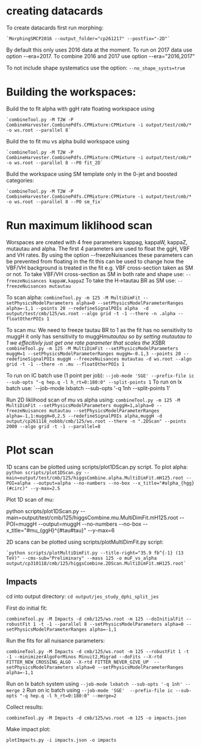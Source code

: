 
# creating datacards
    
To create datacards first run morphing:    

    `MorphingSMCP2016 --output_folder="cp261217" --postfix="-2D"`

By default this only uses 2016 data at the moment. To run on 2017 data use option --era=2017. To combine 2016 and 2017 use option --era="2016,2017"

To not include shape systematics use the option:
    `--no_shape_systs=true`

# Building the workspaces:

Build the to fit alpha with ggH rate floating workspace using

    `combineTool.py -M T2W -P CombineHarvester.CombinePdfs.CPMixture:CPMixture -i output/test/cmb/* -o ws.root --parallel 8`

Build the to fit mu vs alpha build workspace using

    `combineTool.py -M T2W -P CombineHarvester.CombinePdfs.CPMixture:CPMixture -i output/test/cmb/* -o ws.root --parallel 8 --PO fit_2D`

Build the workspace using SM template only in the 0-jet and boosted categories:

    `combineTool.py -M T2W -P CombineHarvester.CombinePdfs.CPMixture:CPMixture -i output/test/cmb/* -o ws.root --parallel 8 --PO sm_fix`

# Run maximum liklihood scan

Worspaces are created with 4 free parameters kappag, kappaW, kappaZ, mutautau and alpha. The first 4 parameters are used to float the ggH, VBF and VH rates.
By using the option --freezeNuisances these parameters can be prevented from floating in the fit this can be used to change how the VBF/VH background is treated in the fit e.g. VBF cross-section taken as SM or not.
To take VBF/VH cross-section as SM in both rate and shape use:
    `--freezeNuisances kappaW,kappaZ`
To take the H->tautau BR as SM use:
    `--freezeNuisances mutautau`

To scan alpha:
    `combineTool.py -m 125 -M MultiDimFit --setPhysicsModelParameters alpha=0 --setPhysicsModelParameterRanges alpha=-1,1 --points 20 --redefineSignalPOIs alpha  -d output/test/cmb/125/ws.root --algo grid -t -1 --there -n .alpha --floatOtherPOIs 1`

To scan mu:
We need to freeze tautau BR to 1 as the fit has no sensitivity to muggH it only has sensitivity to muggH*mutautau so by setting mutautau to 1 we effecitivly just get one rate parameter that scales the XS*BR
    `combineTool.py -m 125 -M MultiDimFit --setPhysicsModelParameters muggH=1 --setPhysicsModelParameterRanges muggH=-0.1,3 --points 20 --redefineSignalPOIs muggH --freezeNuisances mutautau -d ws.root --algo grid -t -1 --there -n .mu --floatOtherPOIs 1`

To run on IC batch use (1 point per job):
 `--job-mode 'SGE' --prefix-file ic --sub-opts "-q hep.q -l h_rt=0:180:0" --split-points 1`
To run on lx batch use:
  `--job-mode lxbatch --sub-opts '-q 1nh --split-points 1'

Run 2D liklihood scan of mu vs alpha using:
    `combineTool.py -m 125 -M MultiDimFit --setPhysicsModelParameters muggH=1,alpha=0 --freezeNuisances mutautau --setPhysicsModelParameterRanges alpha=-1,1:muggH=0,2.5 --redefineSignalPOIs alpha,muggH -d output/cp261118_nobbb/cmb/125/ws.root --there -n ".2DScan" --points 2000 --algo grid -t -1 --parallel=8`

# Plot scan

1D scans can be plotted using scripts/plot1DScan.py script.
To plot alpha:
    `python scripts/plot1DScan.py --main=output/test/cmb/125/higgsCombine.alpha.MultiDimFit.mH125.root --POI=alpha --output=alpha --no-numbers --no-box --x_title="#alpha_{hgg} (#circ)" --y-max=2.5`

Plot 1D scan of mu:

  python scripts/plot1DScan.py --main=output/test/cmb/125/higgsCombine.mu.MultiDimFit.mH125.root --POI=muggH --output=muggH --no-numbers --no-box --x_title="#mu_{ggH}^{#tau#tau}" --y-max=6

2D scans can be plotted using scripts/plotMultiDimFit.py script:

    `python scripts/plotMultiDimFit.py --title-right="35.9 fb^{-1} (13 TeV)" --cms-sub="Preliminary" --mass 125 -o muF_vs_alpha output/cp310118/cmb/125/higgsCombine.2DScan.MultiDimFit.mH125.root`


## Impacts

cd into output directory:
  `cd output/jes_study_dphi_split_jes`

First do initial fit:

  `combineTool.py -M Impacts -d cmb/125/ws.root -m 125 --doInitialFit --robustFit 1 -t -1 --parallel 8 --setPhysicsModelParameters alpha=0 --setPhysicsModelParameterRanges alpha=-1,1`

Run the fits for all nuisance parameters:

  `combineTool.py -M Impacts -d cmb/125/ws.root -m 125 --robustFit 1 -t -1 --minimizerAlgoForMinos Minuit2,Migrad --doFits --X-rtd FITTER_NEW_CROSSING_ALGO --X-rtd FITTER_NEVER_GIVE_UP  --setPhysicsModelParameters alpha=0 --setPhysicsModelParameterRanges alpha=-1,1`

Run on lx batch system using `--job-mode lxbatch --sub-opts '-q 1nh' --merge 2`
Run on ic batch using `--job-mode 'SGE'  --prefix-file ic --sub-opts "-q hep.q -l h_rt=0:180:0" --merge=2`

Collect results:
  
  `combineTool.py -M Impacts -d cmb/125/ws.root -m 125 -o impacts.json`

Make impact plot:

  `plotImpacts.py -i impacts.json -o impacts`
